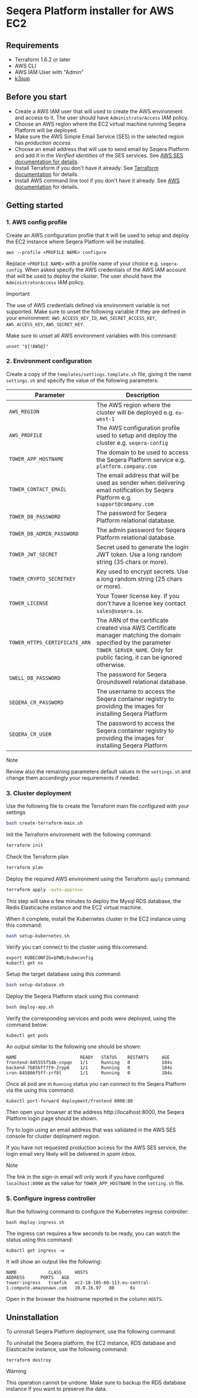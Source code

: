# Seqera Platform installer for AWS EC2

## Requirements

* Terraform 1.6.2 or later
* AWS CLI
* AWS IAM User with "Admin"
* [k3sup](https://github.com/alexellis/k3sup)

## Before you start

* Create a AWS IAM user that will used to create the AWS environment and access to it. The user should have
  `AdministratorAccess` IAM policy.
* Choose an AWS region where the EC2 virtual machine running Seqera Platform will be deployed.
* Make sure the AWS Simple Email Service (SES) in the selected region has *production access*.
* Choose an email address that will use to send email by Seqera Platform and add it in the *Verified identities*
  of the SES services. See [AWS SES documentation for details](https://docs.aws.amazon.com/ses/latest/dg/creating-identities.html#verify-email-addresses-procedure).
* Install Terraform if you don't have it already. See [Terraform documentation](https://developer.hashicorp.com/terraform/tutorials/aws-get-started/install-cli) for details.
* Install AWS command line tool if you don't have it already. See [AWS documentation](https://docs.aws.amazon.com/cli/latest/userguide/getting-started-install.html) for details.


## Getting started

### 1. AWS config profile

Create an AWS configuration profile that it will be used to setup and deploy the EC2 instance where Seqera Platform
will be installed.

```
aws --profile <PROFILE NAME> configure
```

Replace `<PROFILE NAME>` with a profile name of your choice e.g. `seqera-config`. When asked specify the AWS credentials
of the AWS IAM account that will be used to deploy the cluster. The user should have the `AdministratorAccess` IAM policy.

> [!Important]
> The use of AWS credentials defined via environment variable is not supported. Make sure to unset the following
> variable if they are defined in your environment: `AWS_ACCESS_KEY_ID`, `AWS_SECRET_ACCESS_KEY`, `AWS_ACCESS_KEY`,
> `AWS_SECRET_KEY`.

Make sure to unset all AWS environment variables with this command:

```
unset "${!AWS@}"
```

### 2. Environment configuration

Create a copy of the `templates/settings.template.sh` file, giving it the name `settings.sh` and specify the value of the
following parameters:

| Parameter | Description
| --- | --- |
| `AWS_REGION`      | The AWS region where the cluster will be deployed e.g. `eu-west-1`    |
| `AWS_PROFILE`     | The AWS configuration profile used to setup and deploy the cluster e.g. `seqera-config` |
| `TOWER_APP_HOSTNAME`   | The domain to be used to access the Seqera Platform service e.g. `platform.company.com` |
| `TOWER_CONTACT_EMAIL` | The email address that will be used as sender when delivering email notification by Seqera Platform e.g. `support@company.com` |
| `TOWER_DB_PASSWORD`   | The password for Seqera Platform relational database.
| `TOWER_DB_ADMIN_PASSWORD`       | The admin password for Seqera Platform relational database.
| `TOWER_JWT_SECRET`              | Secret used to generate the login JWT token. Use a long random string (35 chars or more).
| `TOWER_CRYPTO_SECRETKEY`        | Key used to encrypt secrets. Use a long random string (25 chars or more). |
| `TOWER_LICENSE`                 | Your Tower license key. If you don't have a license key contact `sales@seqera.io`. |
| `TOWER_HTTPS_CERTIFICATE_ARN`   | The ARN of the certificate created visa AWS Certificate manager matching the domain specified by the parameter `TOWER_SERVER_NAME`. Only for public facing, it can be ignored otherwise. |
| `SWELL_DB_PASSWORD`             | The password for Seqera Groundswell relational database.
| `SEQERA_CR_PASSWORD`            | The username to access the Seqera container registry to providing the images for installing Seqera Platform |
| `SEQERA_CR_USER`                | The password to access the Seqera container registry to providing the images for installing Seqera Platform |

> [!Note]
> Review also the remaining parameters default values in the `settings.sh` and change them accordingly your requirements if needed.


### 3. Cluster deployment

Use the following file to create the Terraform main file configured with your settings

```bash
bash create-terraform-main.sh
```

Init the Terraform environment with the following command:

```bash
terraform init
```

Check the Terraform plan

```bash
terraform plan
```

Deploy the required AWS environment using the Terraform `apply` command:

```bash
terraform apply -auto-approve
```

This step will take a few minutes to deploy the Mysql RDS database, the Redis Elasticache instance and
the EC2 virtual machine.


When it complete, install the Kubernetes cluster in the EC2 instance using this command:

```bash
bash setup-kubernetes.sh
```

Verify you can connect to the cluster using this command:

```
export KUBECONFIG=$PWD/kubeconfig
kubectl get ns
```


Setup the target database using this command:

```bash
bash setup-database.sh
```

Deploy the Seqera Platform stack using this command:


```bash
bash deploy-app.sh
```

Verify the corresponding services and pods were deployed, using the command below:

```
kubectl get pods
```

An output similar to the following one should be shown:

```
NAME                        READY   STATUS    RESTARTS     AGE
frontend-845555f54b-cnpqn   1/1     Running   0            104s
backend-7b85bff7f9-2rpp6    1/1     Running   0            104s
cron-845866f5ff-zrf8l       1/1     Running   0            104s
```

Once all pod are in `Running` status you can connect to the Seqera Platform via the using this command:


```
kubectl port-forward deployment/frontend 8000:80
```

Then open your browser at the address http://localhost:8000, the Seqera Platform login page should be shown.

Try to login using an email address that was validated in the AWS SES console for cluster deployment region.

If you have not requested production access for the AWS SES service, the login email very likely will be delivered in
*spam* inbox.

> [!Note]
> The link in the sign-in email will only work if you have configured `localhost:8000` as the value for `TOWER_APP_HOSTNAME` in the `setting.sh` file.


### 5. Configure ingress controller

Run the following command to configure the Kubernetes ingress controller:

```
bash deploy-ingress.sh
```

The ingress can requires a few seconds to be ready, you can watch the status using this command:


```
kubectl get ingress -w
```

It will show an output like the following:

```
NAME            CLASS     HOSTS                                                  ADDRESS      PORTS   AGE
tower-ingress   traefik   ec2-18-185-60-113.eu-central-1.compute.amazonaws.com   10.0.16.97   80      6s
```

Open in the browser the hostname reported in the column `HOSTS`.


## Uninstallation

To uninstall Seqera Platform deployment, use the following command:

To uninstall the Seqera platform, the EC2 instance, RDS database and Elasticache instance, use the following command:

```
terraform destroy
```

> [!Warning]
> This operation cannot be undone. Make sure to backup the RDS database instance if you want to preserve the data.

